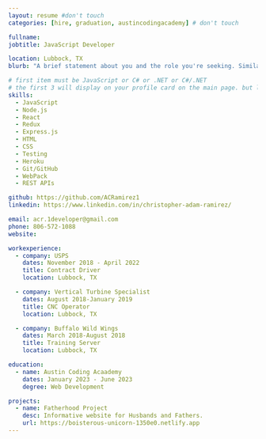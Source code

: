 ```yaml
---
layout: resume #don't touch
categories: [hire, graduation, austincodingacademy] # don't touch

fullname:
jobtitle: JavaScript Developer

location: Lubbock, TX
blurb: "A brief statement about you and the role you're seeking. Similar to your LinkedIn headline."

# first item must be JavaScript or C# or .NET or C#/.NET
# the first 3 will display on your profile card on the main page. but list as many as you want, they will be all be visible on your individual profile page
skills:
  - JavaScript
  - Node.js
  - React
  - Redux
  - Express.js
  - HTML
  - CSS
  - Testing
  - Heroku
  - Git/GitHub
  - WebPack
  - REST APIs

github: https://github.com/ACRamirez1
linkedin: https://www.linkedin.com/in/christopher-adam-ramirez/

email: acr.1developer@gmail.com
phone: 806-572-1088
website:

workexperience:
  - company: USPS
    dates: November 2018 - April 2022
    title: Contract Driver
    location: Lubbock, TX

  - company: Vertical Turbine Specialist
    dates: August 2018-January 2019
    title: CNC Operator
    location: Lubbock, TX

  - company: Buffalo Wild Wings
    dates: March 2018-August 2018
    title: Training Server
    location: Lubbock, TX

education:
  - name: Austin Coding Acaademy
    dates: January 2023 - June 2023
    degree: Web Development

projects:
  - name: Fatherhood Project
    desc: Informative website for Husbands and Fathers.
    url: https://boisterous-unicorn-1350e0.netlify.app
---
```

